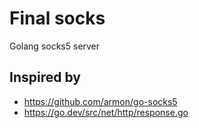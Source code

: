 # Final socks

Golang socks5 server

## Inspired by

- https://github.com/armon/go-socks5
- https://go.dev/src/net/http/response.go

